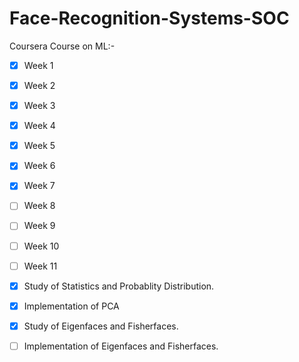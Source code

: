 # Face-Recognition-Systems-SOC
Coursera Course on ML:-
- [x] Week 1
- [x] Week 2
- [x] Week 3
- [x] Week 4
- [x] Week 5
- [x] Week 6
- [x] Week 7
- [ ] Week 8
- [ ] Week 9
- [ ] Week 10
- [ ] Week 11

- [x] Study of Statistics and Probablity Distribution.
- [x] Implementation of PCA
- [x] Study of Eigenfaces and Fisherfaces.
- [ ] Implementation of Eigenfaces and Fisherfaces.
